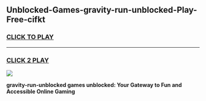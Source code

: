 
## Unblocked-Games-gravity-run-unblocked-Play-Free-cifkt
<h3>
<a href="https://premium76.site?title=gravity-run-unblocked&ref=10A">CLICK TO PLAY</a></h3>
<hr>

<h3>
<a href="https://premium76.site?title=gravity-run-unblocked&ref=10A">CLICK 2 PLAY</a>
  
</h3>

<a href="https://premium76.site?title=gravity-run-unblocked&ref=10A"><img src="https://clearcache.store/games.png"></a>


**gravity-run-unblocked games unblocked: Your Gateway to Fun and Accessible Online Gaming**
